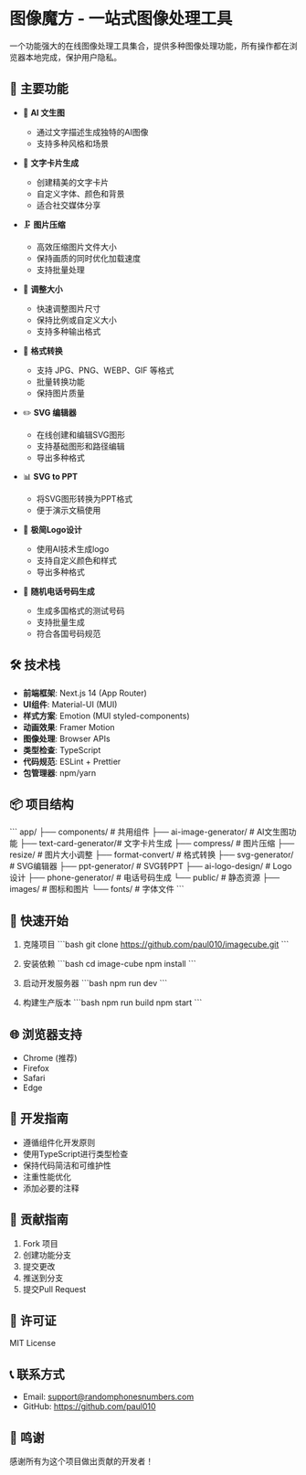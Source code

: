 # 图像魔方 - 一站式图像处理工具

一个功能强大的在线图像处理工具集合，提供多种图像处理功能，所有操作都在浏览器本地完成，保护用户隐私。

## 🚀 主要功能

- 🎨 **AI 文生图**
  - 通过文字描述生成独特的AI图像
  - 支持多种风格和场景

- 📝 **文字卡片生成**
  - 创建精美的文字卡片
  - 自定义字体、颜色和背景
  - 适合社交媒体分享

- 🗜️ **图片压缩**
  - 高效压缩图片文件大小
  - 保持画质的同时优化加载速度
  - 支持批量处理

- 📏 **调整大小**
  - 快速调整图片尺寸
  - 保持比例或自定义大小
  - 支持多种输出格式

- 🔄 **格式转换**
  - 支持 JPG、PNG、WEBP、GIF 等格式
  - 批量转换功能
  - 保持图片质量

- ✏️ **SVG 编辑器**
  - 在线创建和编辑SVG图形
  - 支持基础图形和路径编辑
  - 导出多种格式

- 📊 **SVG to PPT**
  - 将SVG图形转换为PPT格式
  - 便于演示文稿使用

- 🎯 **极简Logo设计**
  - 使用AI技术生成logo
  - 支持自定义颜色和样式
  - 导出多种格式

- 📱 **随机电话号码生成**
  - 生成多国格式的测试号码
  - 支持批量生成
  - 符合各国号码规范

## 🛠️ 技术栈

- **前端框架**: Next.js 14 (App Router)
- **UI组件**: Material-UI (MUI)
- **样式方案**: Emotion (MUI styled-components)
- **动画效果**: Framer Motion
- **图像处理**: Browser APIs
- **类型检查**: TypeScript
- **代码规范**: ESLint + Prettier
- **包管理器**: npm/yarn

## 📦 项目结构

\`\`\`
app/
├── components/         # 共用组件
├── ai-image-generator/ # AI文生图功能
├── text-card-generator/# 文字卡片生成
├── compress/          # 图片压缩
├── resize/           # 图片大小调整
├── format-convert/   # 格式转换
├── svg-generator/    # SVG编辑器
├── ppt-generator/    # SVG转PPT
├── ai-logo-design/   # Logo设计
├── phone-generator/  # 电话号码生成
└── public/           # 静态资源
    ├── images/       # 图标和图片
    └── fonts/        # 字体文件
\`\`\`

## 🚀 快速开始

1. 克隆项目
\`\`\`bash
git clone https://github.com/paul010/imagecube.git
\`\`\`

2. 安装依赖
\`\`\`bash
cd image-cube
npm install
\`\`\`

3. 启动开发服务器
\`\`\`bash
npm run dev
\`\`\`

4. 构建生产版本
\`\`\`bash
npm run build
npm start
\`\`\`

## 🌐 浏览器支持

- Chrome (推荐)
- Firefox
- Safari
- Edge

## 📝 开发指南

- 遵循组件化开发原则
- 使用TypeScript进行类型检查
- 保持代码简洁和可维护性
- 注重性能优化
- 添加必要的注释

## 🤝 贡献指南

1. Fork 项目
2. 创建功能分支
3. 提交更改
4. 推送到分支
5. 提交Pull Request

## 📄 许可证

MIT License

## 📞 联系方式

- Email: support@randomphonesnumbers.com
- GitHub: https://github.com/paul010

## 🙏 鸣谢

感谢所有为这个项目做出贡献的开发者！
